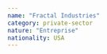 ```yaml
---
name: "Fractal Industries"
category: private-sector
nature: "Entreprise"
nationality: USA
---
```

    